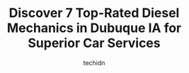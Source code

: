 ---
layout: ampstory
image: https://images.unsplash.com/photo-1619844175408-c05947985e2d?ixlib=rb-4.0.3&ixid=MnwxMjA3fDB8MHxwaG90by1wYWdlfHx8fGVufDB8fHx8&auto=format&fit=crop&w=640&h=853&q=80
author: techidn
featured: false
description: Trust your vehicles maintenance and repairs to the 7 best Diesel Mechanic in Dubuque IA, USA. With their extensive experience, cutting-edge technology, and commitment to customer satisfacti
title: Discover 7 Top-Rated Diesel Mechanics in Dubuque IA for Superior Car Services
cover:
   title: Discover 7 Top-Rated Diesel Mechanics in Dubuque IA for Superior Car Services
   subtitle: Rickpate
   background: https://images.unsplash.com/photo-1619844175408-c05947985e2d?ixlib=rb-4.0.3&ixid=MnwxMjA3fDB8MHxwaG90by1wYWdlfHx8fGVufDB8fHx8&auto=format&fit=crop&w=640&h=853&q=80

pages: 
 - layout: thirds
   top: <h1>#1 Js Performance, Inc.</h1>
   bottom: "<p>Had Js do work on a couple of my trucks. This last visit was to install a Westcott Designs level lift kit. They had my truck for half a day, and did a great job. They al</p>"
   background: https://www.knot35.com/toplist/wp-content/uploads/2023/06/best-diesel-mechanic-1-in-dubuque-ia-1685839567.jpeg
   backgroundblur: true
 - layout: thirds
   top: <h1>#2 Thompson Truck & Trailer</h1>
   bottom: "<p>6800 S Boulder Brk Ct, Dubuque, IA 52003, United States</p>"
   background: https://www.knot35.com/toplist/wp-content/uploads/2023/06/best-diesel-mechanic-2-in-dubuque-ia-1685839568.jpeg
   cta:
      link: https://www.knot35.com/toplist/discover-7-top-rated-diesel-mechanics-in-dubuque-ia-for-superior-car-services/
      text: Discover 7 Top-Rated Diesel Mechanics in Dubuque IA for Superior Car Services
 - layout: thirds
   top: <h1>#3 West Side Automotive</h1>
   bottom: "<p>1010 Century Cir, Dubuque, IA 52002, United States</p>"
   background: https://www.knot35.com/toplist/wp-content/uploads/2023/06/best-diesel-mechanic-3-in-dubuque-ia-1685839568.jpeg
   cta:
      link: https://www.knot35.com/toplist/discover-7-top-rated-diesel-mechanics-in-dubuque-ia-for-superior-car-services/
      text: Discover 7 Top-Rated Diesel Mechanics in Dubuque IA for Superior Car Services
 - layout: thirds
   top: <h1>#4 Top Shelf Auto Repair</h1>
   bottom: "<p>10760 Diesel Dr #1, Dubuque, IA 52001, United States</p>"
   background: https://images.unsplash.com/photo-1608411404720-c8f0417bcdba?ixlib=rb-4.0.3&ixid=MnwxMjA3fDB8MHxwaG90by1wYWdlfHx8fGVufDB8fHx8&auto=format&fit=crop&w=640&h=853&q=80
   cta:
      link: https://www.knot35.com/toplist/discover-7-top-rated-diesel-mechanics-in-dubuque-ia-for-superior-car-services/
      text: Discover 7 Top-Rated Diesel Mechanics in Dubuque IA for Superior Car Services
 - layout: thirds
   top: <h1>#5 Cedar Cross Service, Inc.</h1>
   bottom: "<p>775 Cedar Cross Rd, Dubuque, IA 52003, United States</p>"
   background: https://images.unsplash.com/photo-1496096265110-f83ad7f96608?ixlib=rb-4.0.3&ixid=MnwxMjA3fDB8MHxwaG90by1wYWdlfHx8fGVufDB8fHx8&auto=format&fit=crop&w=640&h=853&q=80
   cta:
      link: https://www.knot35.com/toplist/discover-7-top-rated-diesel-mechanics-in-dubuque-ia-for-superior-car-services/
      text: Discover 7 Top-Rated Diesel Mechanics in Dubuque IA for Superior Car Services
 - layout: thirds
   top: <h1>#6 BK Diesel Service</h1>
   bottom: "<p>2175 Holliday Dr, Dubuque, IA 52002, United States</p>"
   background: https://images.unsplash.com/photo-1531169509526-f8f1fdaa4a67?ixlib=rb-4.0.3&ixid=MnwxMjA3fDB8MHxwaG90by1wYWdlfHx8fGVufDB8fHx8&auto=format&fit=crop&w=640&h=853&q=80
   cta:
      link: https://www.knot35.com/toplist/discover-7-top-rated-diesel-mechanics-in-dubuque-ia-for-superior-car-services/
      text: Discover 7 Top-Rated Diesel Mechanics in Dubuque IA for Superior Car Services
 - layout: thirds
   top: <h1>#7 Blains Farm & Fleet Tires and Auto Service Center - Dubuque, IA</h1>
   bottom: "<p>2675 IA-32, Dubuque, IA 52002, United States</p>"
   background: https://images.unsplash.com/photo-1546497974-b213c9efb599?ixlib=rb-4.0.3&ixid=MnwxMjA3fDB8MHxwaG90by1wYWdlfHx8fGVufDB8fHx8&auto=format&fit=crop&w=640&h=853&q=80
   cta:
      link: https://www.knot35.com/toplist/discover-7-top-rated-diesel-mechanics-in-dubuque-ia-for-superior-car-services/
      text: Discover 7 Top-Rated Diesel Mechanics in Dubuque IA for Superior Car Services
 - layout: thirds
   middle: Continue reading...
   background: https://images.unsplash.com/photo-1632260260864-caf7fde5ec36?ixlib=rb-4.0.3&ixid=MnwxMjA3fDB8MHxwaG90by1wYWdlfHx8fGVufDB8fHx8&auto=format&fit=crop&w=640&h=853&q=80
   cta:
      link: https://www.knot35.com/toplist/discover-7-top-rated-diesel-mechanics-in-dubuque-ia-for-superior-car-services/
      text: Discover 7 Top-Rated Diesel Mechanics in Dubuque IA for Superior Car Services
      
---